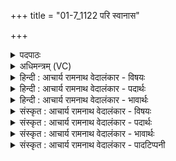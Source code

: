 +++
title = "01-7_1122 परि स्वानास"

+++
<details><summary>पदपाठः</summary>

प꣡रि꣢꣯। स्वा꣣ना꣡सः꣢। इ꣡न्द꣢꣯वः। म꣡दा꣢꣯य। ब꣣र्ह꣡णा꣢। गि꣣रा꣢। म꣡धोः꣢꣯ अ꣣र्षन्ति। धा꣡र꣢꣯या। ११२२।
</details>

<details><summary>अधिमन्त्रम् (VC)</summary>

- पवमानः सोमः
- असितः काश्यपो देवलो वा
- गायत्री
- षड्जः
</details>

<details><summary>हिन्दी : आचार्य रामनाथ वेदालंकार - विषयः</summary>

सातवीं ऋचा पूर्वार्चिक में ४८५ क्रमाङ्क पर आनन्दरस के विषय में व्याख्यात हो चुकी है। यहाँ गुरुओं का वर्णन है।
</details>

<details><summary>हिन्दी : आचार्य रामनाथ वेदालंकार - पदार्थः</summary>

पदार्थान्वय -  (स्वानासः)पढ़ाने के समय शुद्धोच्चारण या भाषण करनेवाले(इन्दवः)तेजस्वी,विद्यारस से भिगोनेवाले गुरुलोग(मदाय)शिष्यों के आनन्द के लिए(बर्हणा)विरोधियों के सिद्धान्तों का खण्डन करनेवाली(गिरा)वाणी से(मधो)मधुर ज्ञानरस की(धारया)धारा के साथ(परि अर्षन्ति)शिष्यों को चारों ओर प्राप्त होते हैं ॥७॥
</details>

<details><summary>हिन्दी : आचार्य रामनाथ वेदालंकार - भावार्थः</summary>

भावार्थ -  शिष्यों के प्रति आगाध प्रेम से परिप्लुत विद्वान् गुरु लोग उनके हित के लिए उन्हें ज्ञानधारा से सींचते हैं ॥७॥
</details>

<details><summary>संस्कृत : आचार्य रामनाथ वेदालंकार - विषयः</summary>

सप्तमी ऋक् पूर्वार्चिके ४८५ क्रमाङ्के आनन्दरसविषये व्याख्याता। अत्र गुरवो वर्ण्यन्ते।
</details>

<details><summary>संस्कृत : आचार्य रामनाथ वेदालंकार - पदार्थः</summary>

पदार्थान्वय -  (स्वानासः)अध्यापनकाले शब्दोच्चारणतत्पराः, (इन्दवः)दीप्ताः,विद्यारसेन क्लेदकाः गुरवः(मदाय)शिष्याणाम् आनन्दाय(बर्हणा)विरोधिसिद्धान्तखण्डयित्र्या[बर्ह हिंसायाम्,चुरादिः।] (गिरा)वाचा(मधोः)मधुरस्य ज्ञानरसस्य(धारया)प्रवाहसन्तत्या(परि अर्षन्ति)शिष्यान् परिप्राप्नुवन्ति।[संहितायां ‘मधो रर्षन्ति’इति प्राप्ते विसर्जनीयलोपश्छान्दसः]॥७॥
</details>

<details><summary>संस्कृत : आचार्य रामनाथ वेदालंकार - भावार्थः</summary>

भावार्थ -  शिष्यान् प्रत्यगाधप्रेमपरिप्लुता विद्वांसो गुरुजनास्तेषां हिताय तान् ज्ञानधारया सिञ्चन्ति ॥७॥
</details>

<details><summary>संस्कृत : आचार्य रामनाथ वेदालंकार - पादटिप्पनी</summary>

टिप्पनी -   १.ऋ० ९।१०।४,‘स्वानास’,‘मधो’इत्यत्र ‘सुवा॒नास॒’,‘सुता’। साम० ४८५।
</details>